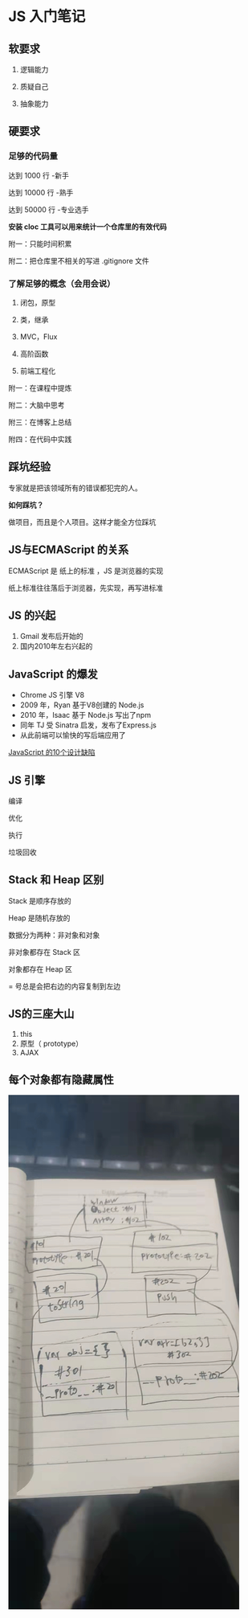 # JS 入门笔记

## 软要求

1. 逻辑能力

2. 质疑自己

3. 抽象能力

## 硬要求

### 足够的代码量

达到 1000 行 -新手

达到 10000 行 -熟手

达到 50000 行 -专业选手

**安装 cloc 工具可以用来统计一个仓库里的有效代码**

附一：只能时间积累

附二：把仓库里不相关的写进 .gitignore 文件

### 了解足够的概念（会用会说）

1. 闭包，原型

2. 类，继承

3. MVC，Flux

4. 高阶函数

5. 前端工程化

附一：在课程中提炼

附二：大脑中思考

附三：在博客上总结

附四：在代码中实践

## 踩坑经验

专家就是把该领域所有的错误都犯完的人。

**如何踩坑？**

做项目，而且是个人项目。这样才能全方位踩坑

## JS与ECMAScript 的关系

ECMAScript 是 纸上的标准 ，JS  是浏览器的实现

纸上标准往往落后于浏览器，先实现，再写进标准



## JS 的兴起

1. Gmail 发布后开始的
2. 国内2010年左右兴起的

## JavaScript 的爆发

* Chrome JS 引擎 V8
* 2009 年，Ryan 基于V8创建的 Node.js
* 2010 年，Isaac 基于 Node.js 写出了npm
* 同年 TJ 受 Sinatra 启发，发布了Express.js
* 从此前端可以愉快的写后端应用了

[JavaScript 的10个设计缺陷](http://www.ruanyifeng.com/blog/2011/06/10_design_defects_in_javascript.html)

## JS 引擎

编译

优化

执行

垃圾回收



## Stack 和 Heap 区别

Stack 是顺序存放的

Heap 是随机存放的

数据分为两种：非对象和对象

非对象都存在 Stack 区

对象都存在 Heap 区

= 号总是会把右边的内容复制到左边



## JS的三座大山

1. this
2. 原型（ prototype）
3. AJAX

## 每个对象都有隐藏属性

![3f467d0068847764b2cfc3d4ae8d2da](https://raw.githubusercontent.com/zhangdaochang/imagesBed/master/images/202112050001787.jpg)